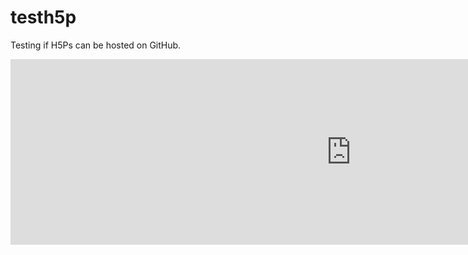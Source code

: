 # testh5p
Testing if H5Ps can be hosted on GitHub.

<iframe src="https://h5p.org/h5p/embed/1459108" width="1090" height="297" frameborder="0" allowfullscreen="allowfullscreen" allow="geolocation *; microphone *; camera *; midi *; encrypted-media *" title="Adjectives"></iframe><script src="https://h5p.org/sites/all/modules/h5p/library/js/h5p-resizer.js" charset="UTF-8"></script>
